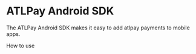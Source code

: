 # ATLPay Android SDK

The ATLPay Android SDK makes it easy to add atlpay payments to mobile apps.

How to use

